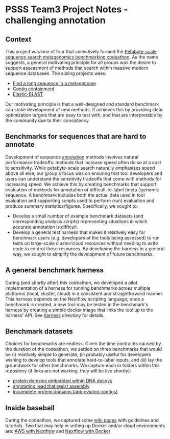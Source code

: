 # PSSS Team3 Project Notes - challenging annotation


## Context

This project was one of four that collectively formed the [Petabyte-scale sequence search metagenomics benchmarking codeathon](https://datascience.nih.gov/news/petabyte-scale-sequence-search-metagenomics-benchmarking-codeathon). As the name suggests, a general motivating principle for all groups was the desire to support assessment of methods that search within massive modern sequence databases. The sibling projects were:
* [Find a long sequence in a metagenome](https://github.com/NCBI-Codeathons/bothie)
* [Contig containment](https://github.com/NCBI-Codeathons/psss-team2)
* [Elastic-BLAST](https://github.com/NCBI-Codeathons/psss-team4)

Our motivating principle is that a well-designed and standard benchmark can stoke development of new methods. It achieves this by providing clear optimization targets that are easy to test with, and that are interpretable by the community due to their consistency.


## Benchmarks for sequences that are hard to annotate

Development of sequence [annotation](https://en.wikipedia.org/wiki/DNA_annotation) methods involves  natural performance tradeoffs: methods that increase speed often do so at a cost to sensitivity. While petabyte-scale search naturally emphasizes speed above all else, our group's focus was on ensuring that tool developers and users can understand the sensitivity tradeoffs that come with methods for increasing speed. We achieve this by creating benchmarks that support evaluation of methods for annotation of difficult-to-label (meta-)genomic sequence. A benchmark includes both the actual data used in tool evaluation and supporting scripts used to perform (run) evaluation and produce summary statistics/figures. Specifically, we sought to: 
* Develop a small number of example benchmark datasets (and corresponding analysis scripts) representing situations in which accurate annotation is difficult. 
* Develop a general test harness that makes it relatively easy for benchmark users (e.g. developers of the tools being assessed) to run tests on large-scale cluster/cloud resources without needing to write code to control those resources. By developing the harness in a general way, we sought to simplify the development of future benchmarks.


## A general benchmark harness

During (and shortly after) this codeathon, we developed a pilot implementation of a harness for running benchmarks across multiple platforms (local, cluster, cloud) in a consistent and straightforward manner. This harness depends on the Nextflow scripting language; once a benchmark is created, a new tool may be tested in the benchmark's harness by creating a simple docker image that links the tool up to the harness' API.  See [harness](harness) directory for details.

## Benchmark datasets

Choices for benchmarks are endless. Given the time contraints caused by the duration of the codeathon, we settled on three benchmarks that would be (i) relatively simple to generate, (ii) probably useful for developers wishing to develop tools that annotate hard-to-label inputs, and (iii) lay the groundwork for other benchmarks. We capture each in folders within this repository (if links are not working, they will be live shortly):
* [protein domains embedded within DNA decoys](benchmarks/transmark)
* [annotating read that resist assembly](benchmarks/unassembled)
* [incomplete protein domains (abbreviated contigs)](benchmarks/subsequences)


## Inside baseball

During the codeathon, we captured some [wiki pages](https://github.com/NCBI-Codeathons/psss-team3-hard-annotation/wiki) with guidelines and tutorials. Two that may help in setting up Docker and/or cloud environments are: 
[AWS with Nextflow](wiki/AWS-with-NextFlow) and [Nextflow with Docker](wiki/Nextflow-and-Docker-guides)
